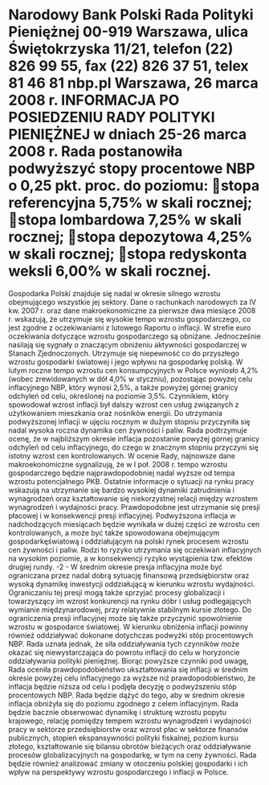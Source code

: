 Narodowy Bank Polski
Rada Polityki Pieniężnej
00-919 Warszawa, ulica Świętokrzyska 11/21, telefon (22) 826 99 55, fax (22) 826 37 51,
telex 81 46 81 nbp.pl
Warszawa, 26 marca 2008 r.
INFORMACJA PO POSIEDZENIU RADY POLITYKI PIENIĘŻNEJ
w dniach 25-26 marca 2008 r.
Rada postanowiła podwyższyć stopy procentowe NBP o 0,25 pkt. proc. do poziomu:
stopa referencyjna 5,75% w skali rocznej;
stopa lombardowa 7,25% w skali rocznej;
stopa depozytowa 4,25% w skali rocznej;
stopa redyskonta weksli 6,00% w skali rocznej.
===================================================================
Gospodarka Polski znajduje się nadal w okresie silnego wzrostu obejmującego wszystkie jej
sektory. Dane o rachunkach narodowych za IV kw. 2007 r. oraz dane makroekonomiczne za
pierwsze dwa miesiące 2008 r. wskazują, że utrzymuje się wysokie tempo wzrostu gospodarczego,
co jest zgodne z oczekiwaniami z lutowego Raportu o inflacji. W strefie euro oczekiwania
dotyczące wzrostu gospodarczego są obniżane. Jednocześnie nasilają się sygnały o znaczącym
obniżeniu aktywności gospodarczej w Stanach Zjednoczonych. Utrzymuje się niepewność co do
przyszłego wzrostu gospodarki światowej i jego wpływu na gospodarkę polską.
W lutym roczne tempo wzrostu cen konsumpcyjnych w Polsce wyniosło 4,2% (wobec
zrewidowanych w dół 4,0% w styczniu), pozostając powyżej celu inflacyjnego NBP, który wynosi
2,5%, a także powyżej górnej granicy odchyleń od celu, określonej na poziomie 3,5%. Czynnikiem,
który spowodował wzrost inflacji był dalszy wzrost cen usług związanych z użytkowaniem
mieszkania oraz nośników energii. Do utrzymania podwyższonej inflacji w ujęciu rocznym w
dużym stopniu przyczyniła się nadal wysoka roczna dynamika cen żywności i paliw. Rada
podtrzymuje ocenę, że w najbliższym okresie inflacja pozostanie powyżej górnej granicy odchyleń
od celu inflacyjnego, do czego w znacznym stopniu przyczyni się istotny wzrost cen
kontrolowanych.
W ocenie Rady, najnowsze dane makroekonomiczne sygnalizują, że w I poł. 2008 r. tempo
wzrostu gospodarczego będzie najprawdopodobniej nadal wyższe od tempa wzrostu potencjalnego
PKB. Ostatnie informacje o sytuacji na rynku pracy wskazują na utrzymanie się bardzo wysokiej
dynamiki zatrudnienia i wynagrodzeń oraz kształtowanie się niekorzystnej relacji między wzrostem
wynagrodzeń i wydajności pracy. Prawdopodobne jest utrzymanie się presji płacowej i w
konsekwencji presji inflacyjnej. Podwyższona inflacja w nadchodzących miesiącach będzie
wynikała w dużej części ze wzrostu cen kontrolowanych, a może być także spowodowana
obejmującym gospodarkęświatową i oddziałującym na polski rynek procesem wzrostu cen
żywności i paliw. Rodzi to ryzyko utrzymania się oczekiwań inflacyjnych na wysokim poziomie, a
w konsekwencji ryzyko wystąpienia tzw. efektów drugiej rundy.
-2 -
W średnim okresie presja inflacyjna może być ograniczana przez nadal dobrą sytuację
finansową przedsiębiorstw oraz wysoką dynamikę inwestycji oddziałującą w kierunku wzrostu
wydajności. Ograniczaniu tej presji mogą także sprzyjać procesy globalizacji i towarzyszący im
wzrost konkurencji na rynku dóbr i usług podlegających wymianie międzynarodowej, przy
relatywnie stabilnym kursie złotego. Do ograniczenia presji inflacyjnej może się także przyczynić
spowolnienie wzrostu w gospodarce światowej. W kierunku obniżenia inflacji powinny również
oddziaływać dokonane dotychczas podwyżki stóp procentowych NBP. Rada uznała jednak, że siła
oddziaływania tych czynników może okazać się niewystarczająca do powrotu inflacji do celu w
horyzoncie oddziaływania polityki pieniężnej.
Biorąc powyższe czynniki pod uwagę, Rada oceniła prawdopodobieństwo ukształtowania
się inflacji w średnim okresie powyżej celu inflacyjnego za wyższe niż prawdopodobieństwo, że
inflacja będzie niższa od celu i podjęła decyzję o podwyższeniu stóp procentowych NBP. Rada
będzie dążyć do tego, aby w średnim okresie inflacja obniżyła się do poziomu zgodnego z celem
inflacyjnym.
Rada będzie bacznie obserwować dynamikę i strukturę wzrostu popytu krajowego, relację
pomiędzy tempem wzrostu wynagrodzeń i wydajności pracy w sektorze przedsiębiorstw oraz
wzrost płac w sektorze finansów publicznych, stopień ekspansywności polityki fiskalnej, poziom
kursu złotego, kształtowanie się bilansu obrotów bieżących oraz oddziaływanie procesów
globalizacyjnych na gospodarkę, w tym na ceny żywności. Rada będzie również analizować zmiany
w otoczeniu polskiej gospodarki i ich wpływ na perspektywy wzrostu gospodarczego i inflacji w
Polsce.
